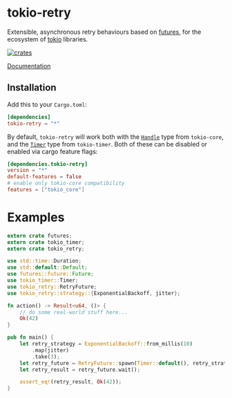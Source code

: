 # tokio-retry

Extensible, asynchronous retry behaviours based on [futures](https://crates.io/crates/futures), for the ecosystem of [tokio](https://tokio.rs/) libraries.

[![crates](http://meritbadge.herokuapp.com/tokio-retry)](https://crates.io/crates/tokio-retry)

[Documentation](https://docs.rs/tokio-retry)

## Installation

Add this to your `Cargo.toml`:

```toml
[dependencies]
tokio-retry = "*"
```

By default, `tokio-retry` will work both with the [`Handle`](https://docs.rs/tokio-core/0.1.4/tokio_core/reactor/struct.Handle.html) type from `tokio-core`, and the [`Timer`](https://docs.rs/tokio-timer/0.1.0/tokio_timer/struct.Timer.html) type from `tokio-timer`. Both of these can be disabled or enabled via cargo feature flags:

```toml
[dependencies.tokio-retry]
version = "*"
default-features = false
# enable only tokio-core compatibility
features = ["tokio_core"]
```

# Examples

```rust
extern crate futures;
extern crate tokio_timer;
extern crate tokio_retry;

use std::time::Duration;
use std::default::Default;
use futures::future::Future;
use tokio_timer::Timer;
use tokio_retry::RetryFuture;
use tokio_retry::strategy::{ExponentialBackoff, jitter};

fn action() -> Result<u64, ()> {
    // do some real-world stuff here...
    Ok(42)
}

pub fn main() {
    let retry_strategy = ExponentialBackoff::from_millis(10)
        .map(jitter)
        .take(3);
    let retry_future = RetryFuture::spawn(Timer::default(), retry_strategy, action);
    let retry_result = retry_future.wait();

    assert_eq!(retry_result, Ok(42));
}
```